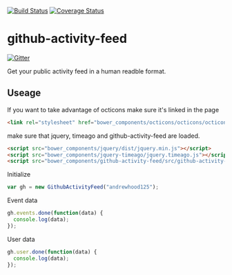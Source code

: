 [![Build Status](https://travis-ci.org/andrewhood125/github-activity-feed.svg?branch=master)](https://travis-ci.org/andrewhood125/github-activity-feed)
[![Coverage
Status](https://coveralls.io/repos/andrewhood125/github-activity-feed/badge.png)](https://coveralls.io/r/andrewhood125/github-activity-feed)

github-activity-feed
====================

[![Gitter](https://badges.gitter.im/Join%20Chat.svg)](https://gitter.im/andrewhood125/github-activity-feed?utm_source=badge&utm_medium=badge&utm_campaign=pr-badge&utm_content=badge)

Get your public activity feed in a human readble format.

Useage
------

If you want to take advantage of octicons make sure it's linked in the
page
````html
<link rel="stylesheet" href="bower_components/octicons/octicons/octicons.css" />
````
make sure that jquery, timeago and github-activity-feed are loaded.
````html
<script src="bower_components/jquery/dist/jquery.min.js"></script>
<script src="bower_components/jquery-timeago/jquery.timeago.js"></script>
<script src="bower_components/github-activity-feed/src/github-activity-feed.js"></script>
````


Initialize
````javascript
var gh = new GithubActivityFeed("andrewhood125");
````

Event data

````javascript
gh.events.done(function(data) {
  console.log(data);
});
````

User data

````javascript
gh.user.done(function(data) {
  console.log(data);
});
````
